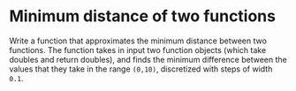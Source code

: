 # Minimum distance of two functions
Write a function that approximates the minimum distance between two functions.
The function takes in input two function objects (which take doubles and return doubles), and finds the
minimum difference between the values that they take in the range `(0,10)`, discretized with steps of width
`0.1`.
